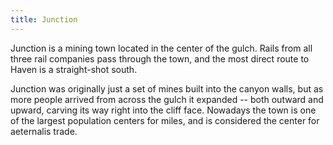 ```yaml
---
title: Junction
---
```

Junction is a mining town located in the center of the gulch. Rails from all three rail companies pass through the town, and the most direct route to Haven is a straight-shot south.

Junction was originally just a set of mines built into the canyon walls, but as more people arrived from across the gulch it expanded -- both outward and upward, carving its way right into the cliff face. Nowadays the town is one of the largest population centers for miles, and is considered the center for aeternalis trade.
